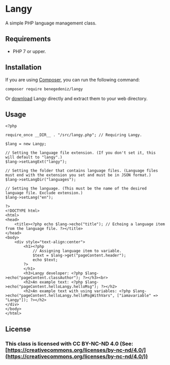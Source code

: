 
# Langy

A simple PHP language management class.


## Requirements

 - PHP 7 or upper.

## Installation

If you are using [Composer](https://getcomposer.org/), you can run the following command:

```
composer require benegedeniz/langy
```

Or [download](https://github.com/BenEgeDeniz/Langy/releases) Langy directly and extract them to your web directory.

## Usage

    <?php

    require_once __DIR__ . "/src/langy.php"; // Requiring Langy.

    $lang = new Langy;

    // Setting the language file extension. (If you don't set it, this will default to "langy".)
    $lang->setLangExt("langy");

    // Setting the folder that contains language files. (Language files must end with the extension you set and must be in JSON format.) 
    $lang->setLangDir("languages"); 

    // Setting the language. (This must be the name of the desired language file. Exclude extension.)
    $lang->setLang("en"); 

    ?>
    <!DOCTYPE html>
    <html>
    <head>
	    <title><?php echo $lang->echo("title"); // Echoing a language item from the language file. ?></title>
    </head>
    <body>
        <div style="text-align:center">
            <h1><?php 
                // Assigning language item to variable.
                $text = $lang->get("pageContent.header");
                echo $text;
            ?>
            </h1>
            <h3>Langy developer: <?php $lang->echo("pageContent.classAuthor"); ?></h3><br>
            <h2>An example text: <?php $lang->echo("pageContent.helloLangy.helloMsg"); ?></h2>
            <h2>An example text with using variables: <?php $lang->echo("pageContent.helloLangy.helloMsgWithVars", ["iamavariable" => "Langy"]); ?></h2>
    </div>
    </body>
    </html>


## License

### This class is licensed with CC BY-NC-ND 4.0 (See:  [https://creativecommons.org/licenses/by-nc-nd/4.0/](https://creativecommons.org/licenses/by-nc-nd/4.0/))
